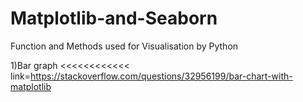 # Matplotlib-and-Seaborn
Function and Methods used for Visualisation by Python

1)Bar graph <<<<<<<<<<<< link=https://stackoverflow.com/questions/32956199/bar-chart-with-matplotlib
